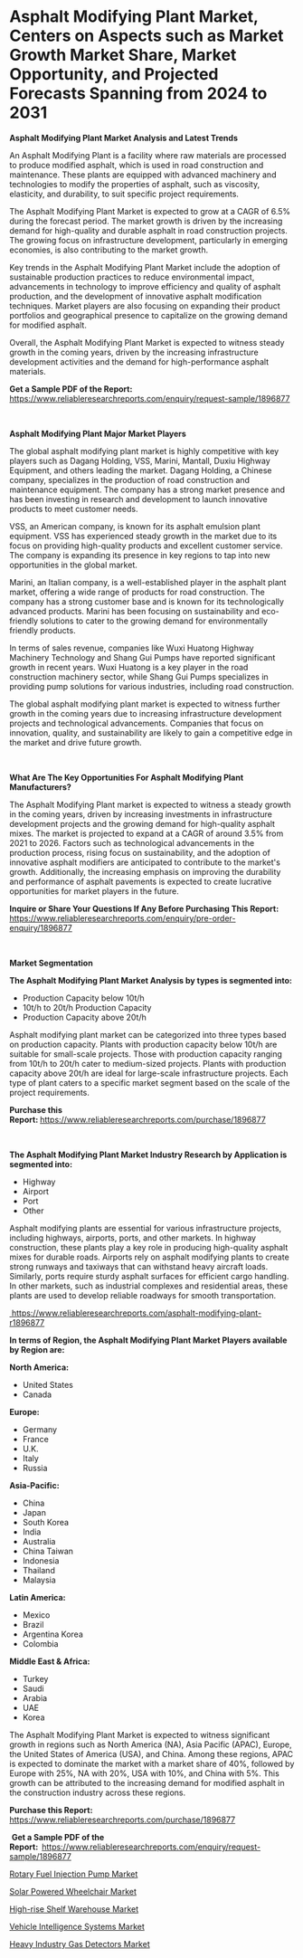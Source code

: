 <p><h1>Asphalt Modifying Plant Market, Centers on Aspects such as Market Growth Market Share, Market Opportunity, and Projected Forecasts Spanning from 2024 to 2031</h1></p><p><strong>Asphalt Modifying Plant Market Analysis and Latest Trends</strong></p>
<p><p>An Asphalt Modifying Plant is a facility where raw materials are processed to produce modified asphalt, which is used in road construction and maintenance. These plants are equipped with advanced machinery and technologies to modify the properties of asphalt, such as viscosity, elasticity, and durability, to suit specific project requirements.</p><p>The Asphalt Modifying Plant Market is expected to grow at a CAGR of 6.5% during the forecast period. The market growth is driven by the increasing demand for high-quality and durable asphalt in road construction projects. The growing focus on infrastructure development, particularly in emerging economies, is also contributing to the market growth.</p><p>Key trends in the Asphalt Modifying Plant Market include the adoption of sustainable production practices to reduce environmental impact, advancements in technology to improve efficiency and quality of asphalt production, and the development of innovative asphalt modification techniques. Market players are also focusing on expanding their product portfolios and geographical presence to capitalize on the growing demand for modified asphalt.</p><p>Overall, the Asphalt Modifying Plant Market is expected to witness steady growth in the coming years, driven by the increasing infrastructure development activities and the demand for high-performance asphalt materials.</p></p>
<p><strong>Get a Sample PDF of the Report:&nbsp;</strong> <a href="https://www.reliableresearchreports.com/enquiry/request-sample/1896877">https://www.reliableresearchreports.com/enquiry/request-sample/1896877</a></p>
<p>&nbsp;</p>
<p><strong>Asphalt Modifying Plant Major Market Players</strong></p>
<p><p>The global asphalt modifying plant market is highly competitive with key players such as Dagang Holding, VSS, Marini, Mantall, Duxiu Highway Equipment, and others leading the market. Dagang Holding, a Chinese company, specializes in the production of road construction and maintenance equipment. The company has a strong market presence and has been investing in research and development to launch innovative products to meet customer needs.</p><p>VSS, an American company, is known for its asphalt emulsion plant equipment. VSS has experienced steady growth in the market due to its focus on providing high-quality products and excellent customer service. The company is expanding its presence in key regions to tap into new opportunities in the global market.</p><p>Marini, an Italian company, is a well-established player in the asphalt plant market, offering a wide range of products for road construction. The company has a strong customer base and is known for its technologically advanced products. Marini has been focusing on sustainability and eco-friendly solutions to cater to the growing demand for environmentally friendly products.</p><p>In terms of sales revenue, companies like Wuxi Huatong Highway Machinery Technology and Shang Gui Pumps have reported significant growth in recent years. Wuxi Huatong is a key player in the road construction machinery sector, while Shang Gui Pumps specializes in providing pump solutions for various industries, including road construction.</p><p>The global asphalt modifying plant market is expected to witness further growth in the coming years due to increasing infrastructure development projects and technological advancements. Companies that focus on innovation, quality, and sustainability are likely to gain a competitive edge in the market and drive future growth.</p></p>
<p>&nbsp;</p>
<p><strong>What Are The Key Opportunities For Asphalt Modifying Plant Manufacturers?</strong></p>
<p><p>The Asphalt Modifying Plant market is expected to witness a steady growth in the coming years, driven by increasing investments in infrastructure development projects and the growing demand for high-quality asphalt mixes. The market is projected to expand at a CAGR of around 3.5% from 2021 to 2026. Factors such as technological advancements in the production process, rising focus on sustainability, and the adoption of innovative asphalt modifiers are anticipated to contribute to the market's growth. Additionally, the increasing emphasis on improving the durability and performance of asphalt pavements is expected to create lucrative opportunities for market players in the future.</p></p>
<p><strong>Inquire or Share Your Questions If Any Before Purchasing This Report:</strong> <a href="https://www.reliableresearchreports.com/enquiry/pre-order-enquiry/1896877">https://www.reliableresearchreports.com/enquiry/pre-order-enquiry/1896877</a></p>
<p>&nbsp;</p>
<p><strong>Market Segmentation</strong></p>
<p><strong>The Asphalt Modifying Plant Market Analysis by types is segmented into:</strong></p>
<p><ul><li>Production Capacity below 10t/h</li><li>10t/h to 20t/h Production Capacity</li><li>Production Capacity above 20t/h</li></ul></p>
<p><p>Asphalt modifying plant market can be categorized into three types based on production capacity. Plants with production capacity below 10t/h are suitable for small-scale projects. Those with production capacity ranging from 10t/h to 20t/h cater to medium-sized projects. Plants with production capacity above 20t/h are ideal for large-scale infrastructure projects. Each type of plant caters to a specific market segment based on the scale of the project requirements.</p></p>
<p><strong>Purchase this Report:&nbsp;</strong><a href="https://www.reliableresearchreports.com/purchase/1896877">https://www.reliableresearchreports.com/purchase/1896877</a></p>
<p>&nbsp;</p>
<p><strong>The Asphalt Modifying Plant Market Industry Research by Application is segmented into:</strong></p>
<p><ul><li>Highway</li><li>Airport</li><li>Port</li><li>Other</li></ul></p>
<p><p>Asphalt modifying plants are essential for various infrastructure projects, including highways, airports, ports, and other markets. In highway construction, these plants play a key role in producing high-quality asphalt mixes for durable roads. Airports rely on asphalt modifying plants to create strong runways and taxiways that can withstand heavy aircraft loads. Similarly, ports require sturdy asphalt surfaces for efficient cargo handling. In other markets, such as industrial complexes and residential areas, these plants are used to develop reliable roadways for smooth transportation.</p></p>
<p><a href="https://www.reliableresearchreports.com/asphalt-modifying-plant-r1896877">&nbsp;https://www.reliableresearchreports.com/asphalt-modifying-plant-r1896877</a></p>
<p><strong>In terms of Region, the Asphalt Modifying Plant Market Players available by Region are:</strong></p>
<p>
    <p> <strong> North America: </strong>
        <ul>
            <li>United States</li>
            <li>Canada</li>
        </ul>
        </p> 
    <p> <strong> Europe: </strong>
        <ul>
            <li>Germany</li>
            <li>France</li>
            <li>U.K.</li>
            <li>Italy</li>
            <li>Russia</li>
        </ul>
        </p> 
    <p> <strong> Asia-Pacific: </strong>
        <ul>
            <li>China</li>
            <li>Japan</li>
            <li>South Korea</li>
            <li>India</li>
            <li>Australia</li>
            <li>China Taiwan</li>
            <li>Indonesia</li>
            <li>Thailand</li>
            <li>Malaysia</li>
        </ul>
        </p> 
    <p> <strong> Latin America: </strong>
        <ul>
            <li>Mexico</li>
            <li>Brazil</li>
            <li>Argentina Korea</li>
            <li>Colombia</li>
        </ul>
        </p> 
    <p> <strong> Middle East & Africa: </strong>
        <ul>
            <li>Turkey</li>
            <li>Saudi</li>
            <li>Arabia</li>
            <li>UAE</li>
            <li>Korea</li>
        </ul>
    </p>
    </p>
<p><p>The Asphalt Modifying Plant Market is expected to witness significant growth in regions such as North America (NA), Asia Pacific (APAC), Europe, the United States of America (USA), and China. Among these regions, APAC is expected to dominate the market with a market share of 40%, followed by Europe with 25%, NA with 20%, USA with 10%, and China with 5%. This growth can be attributed to the increasing demand for modified asphalt in the construction industry across these regions.</p></p>
<p><strong>Purchase this Report: </strong><a href="https://www.reliableresearchreports.com/purchase/1896877">https://www.reliableresearchreports.com/purchase/1896877</a></p>
<p>&nbsp;<strong>Get a Sample PDF of the Report:&nbsp;&nbsp;</strong><a href="https://www.reliableresearchreports.com/enquiry/request-sample/1896877">https://www.reliableresearchreports.com/enquiry/request-sample/1896877</a></p>
<p><strong></strong></p>
<p><p><a href="https://www.linkedin.com/pulse/global-rotary-fuel-injection-pump-industry-research-report-l7tee?trackingId=GyjDgbOoQLKX49ETa1mYdg%3D%3D">Rotary Fuel Injection Pump Market</a></p><p><a href="https://issuu.com/reportprime-2/docs/solar-powered-wheelchair-market-size-2030.pptx">Solar Powered Wheelchair Market</a></p><p><a href="https://github.com/bmorecock/Market-Research-Report-List-4/blob/main/high-rise-shelf-warehouse-market.md">High-rise Shelf Warehouse Market</a></p><p><a href="https://www.linkedin.com/pulse/vehicle-intelligence-systems-market-forecast-global-trends-qxafe?trackingId=7AByp7EuTne%2Be%2FNWPPxVgg%3D%3D">Vehicle Intelligence Systems Market</a></p><p><a href="https://github.com/Krish2023na/Market-Research-Report-List-5/blob/main/heavy-industry-gas-detectors-market.md">Heavy Industry Gas Detectors Market</a></p></p>